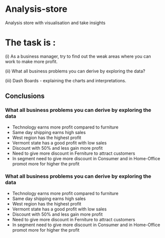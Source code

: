 # Analysis-store
Analysis store with visualisation and take insights

# The task is :

(i) As a business manager, try to find out the weak areas where you can work to make more profit.

(ii) What all business problems you can derive by exploring the data?

(iii) Dash Boards - explaining the charts and interpretations.

## Conclusions

### What all business problems you can derive by exploring the data
- Technology earns more profit compared to furniture
- Same day shipping earns high sales
- West region has the highest profit
- Vermont state has a good profit with low sales
- Discount with 50% and less gain more profit
- Need to give more discount in Ferniture to attract customers
- In segment need to give more discount in Consumer and in Home-Office promot more for higher the profit

### What all business problems you can derive by exploring the data
- Technology earns more profit compared to furniture
- Same day shipping earns high sales
- West region has the highest profit
- Vermont state has a good profit with low sales
- Discount with 50% and less gain more profit
- Need to give more discount in Ferniture to attract customers
- In segment need to give more discount in Consumer and in Home-Office promot more for higher the profit
